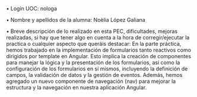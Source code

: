 • Login UOC: nologa 

• Nombre y apellidos de la alumna: Noèlia López Galiana 

• Breve descripción de lo realizado en esta PEC, dificultades, mejoras realizadas, si hay que tener algo en cuenta a la hora de corregir/ejecutar la practica o cualquier aspecto que queráis destacar: 
En la parte práctica, hemos trabajado en la implementación de formularios tanto reactivos como dirigidos por template en Angular. Esto implica la creación de componentes para manejar la lógica y la presentación de los formularios, así como la configuración de los formularios en sí mismos, incluyendo la definición de campos, la validación de datos y la gestión de eventos.
Además, hemos agregado un nuevo componente de navegación (nav) para mejorar la estructura y la navegación en nuestra aplicación Angular. 

